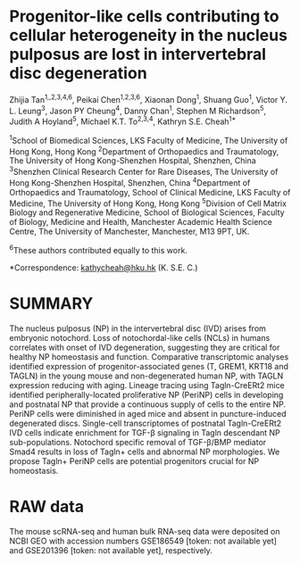 # Progenitor-like cells contributing to cellular heterogeneity in the nucleus pulposus are lost in intervertebral disc degeneration

Zhijia Tan<sup>1,,2,3,4,6</sup>, Peikai Chen<sup>1,2,3,6</sup>, Xiaonan Dong<sup>1</sup>, Shuang Guo<sup>1</sup>, Victor Y. L. Leung<sup>3</sup>, Jason PY Cheung<sup>4</sup>, Danny Chan<sup>1</sup>, Stephen M Richardson<sup>5</sup>, Judith A Hoyland<sup>5</sup>, Michael K.T. To<sup>2,3,4</sup>, Kathryn S.E. Cheah<sup>1*</sup>

<sup>1</sup>School of Biomedical Sciences, LKS Faculty of Medicine, The University of Hong Kong, Hong Kong
<sup>2</sup>Department of Orthopaedics and Traumatology, The University of Hong Kong-Shenzhen Hospital, Shenzhen, China
<sup>3</sup>Shenzhen Clinical Research Center for Rare Diseases, The University of Hong Kong-Shenzhen Hospital, Shenzhen, China
<sup>4</sup>Department of Orthopaedics and Traumatology, School of Clinical Medicine, LKS Faculty of Medicine, The University of Hong Kong, Hong Kong
<sup>5</sup>Division of Cell Matrix Biology and Regenerative Medicine, School of Biological Sciences, Faculty of Biology, Medicine and Health, Manchester Academic Health Science Centre, The University of Manchester, Manchester, M13 9PT, UK.

<sup>6</sup>These authors contributed equally to this work.

*Correspondence: kathycheah@hku.hk (K. S.E. C.) 

# SUMMARY
The nucleus pulposus (NP) in the intervertebral disc (IVD) arises from embryonic notochord. Loss of notochordal-like cells (NCLs) in humans correlates with onset of IVD degeneration, suggesting they are critical for healthy NP homeostasis and function. Comparative transcriptomic analyses identified expression of progenitor-associated genes (T, GREM1, KRT18 and TAGLN) in the young mouse and non-degenerated human NP, with TAGLN expression reducing with aging. Lineage tracing using Tagln-CreERt2 mice identified peripherally-located proliferative NP (PeriNP) cells in developing and postnatal NP that provide a continuous supply of cells to the entire NP. PeriNP cells were diminished in aged mice and absent in puncture-induced degenerated discs.  Single-cell transcriptomes of postnatal Tagln-CreERt2 IVD cells indicate enrichment for TGF-β signaling in Tagln descendant NP sub-populations. Notochord specific removal of TGF-β/BMP mediator Smad4 results in loss of Tagln+ cells and abnormal NP morphologies. We propose Tagln+ PeriNP cells are potential progenitors crucial for NP homeostasis.

# RAW data
The mouse scRNA-seq and human bulk RNA-seq data were deposited on NCBI GEO with accession numbers GSE186549 [token: not available yet] and GSE201396 [token: not available yet], respectively. 
